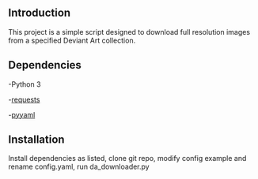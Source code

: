 Introduction
------------

This project is a simple script designed to download full resolution images from a specified Deviant Art collection. 


Dependencies
------------

-Python 3

-[requests](http://docs.python-requests.org/en/latest/)

-[pyyaml](http://pyyaml.org/)


Installation
------------

Install dependencies as listed, clone git repo, modify config example and rename config.yaml, run da_downloader.py 

